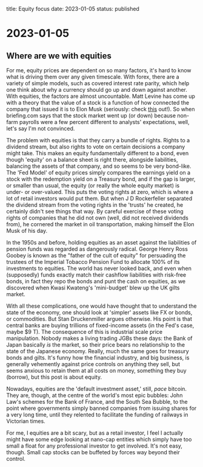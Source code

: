 title: Equity focus
date: 2023-01-05
status: published

# 2023-01-05
## Where are we with equities
For me, equity prices are dependent on so many factors,
it's hard to know what is driving them over any given timescale.
With forex, there are a variety of simple models, such as 
covered interest rate parity, which help one think about why 
a currency should go up and down against another.
With equities, the factors are almost uncountable.
Matt Levine has come up with a theory that the value of a stock
is a function of how connected the company that issued it is 
to Elon Musk (seriously: check [this](https://marker.medium.com/10-000-years-ago-elon-musk-would-have-been-casting-spells-on-rocks-and-shells-9cfb7ef0a608) out!).
So when briefing.com says that the stock market went up (or down)
because non-farm payrolls were a few percent different to 
analysts' expectations, well, let's say I'm not convinced.

The problem with equities is that they carry a bundle of rights.
Rights to a dividend stream, but also rights to vote on certain 
decisions a company might take.
This makes an equity fundamentally different to a bond, even though
'equity' on a balance sheet is right there, alongside liabilities, 
balancing the assets of that company, and so seems to be very bond-like.
The 'Fed Model' of equity prices simply compares the earnings yield on 
a stock with the redemption yield on a Treasury bond, and if the gap 
is larger, or smaller than usual, the equity (or really the whole equity market)
is under- or over-valued. This puts the voting rights at zero, which is where
a lot of retail investors would put them.
But when J D Rockerfeller separated the dividend stream from the voting rights
in the 'trusts' he created, he certainly didn't see things that way.
By careful exercise of these voting rights of companies that he did not own (well, did
not received dividends from), he cornered the market in oil transportation,
making himself the Elon Musk of his day.

In the 1950s and before, holding equities as an asset against the liabilities of 
pension funds was regarded as dangerously radical.  George Henry Ross Goobey is known as the "father of the cult of equity" for persuading the trustees of the Imperial Tobacco
Pension Fund to allocate 100% of its investments to equities.
The world has never looked back, and even when (supposedly) funds exactly match their
cashflow liabilities with risk-free bonds, in fact they repo the bonds and punt the cash on equities, as we discovered when Kwasi Kwateng's 'mini-budget' blew up the UK gilts market.

With all these complications, one would have thought that to understand the state of the economy, one should look at 'simpler' assets like FX or bonds, or commodities.
But Stan Druckenmiller argues otherwise. His point is that central banks are buying
trillions of fixed-income assets (in the Fed's case, maybe $9 T). The consequence of this
is industrial scale price manipulation.
Nobody makes a living trading JGBs these days: the Bank of Japan basically *is* the market,
so their price bears no relationship to the state of the Japanese economy.
Really, much the same goes for treasury bonds and gilts. 
It's funny how the financial industry, and big business, is generally vehemently against
price controls on anything they sell, but seems anxious to retain them at all costs on 
money, something they buy (borrow), but this post is about equity.

Nowadays, equities are the 'default investment asset,' still, _pace_ bitcoin. 
They are, though, at the centre of the world's most epic bubbles: John Law's schemes
for the Bank of France, and the South Sea Bubble, to the point where 
governments simply banned companies from issuing shares for a very long time,
until they relented to facilitate the funding of railways in Victorian times.

For me, I equities are a bit scary, but as a retail investor, I feel I actually might have
some edge looking at nano-cap entities which simply have too small a float
for any professional investor to get involved.
It's not easy, though. Small cap stocks can be buffeted by forces way beyond their control.


